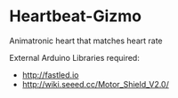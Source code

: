 # Heartbeat-Gizmo
Animatronic heart that matches heart rate

External Arduino Libraries required:
- http://fastled.io
- http://wiki.seeed.cc/Motor_Shield_V2.0/
